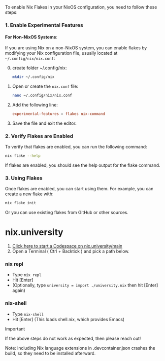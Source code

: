 To enable Nix Flakes in your NixOS configuration, you need to follow these steps:

### 1. Enable Experimental Features

#### For Non-NixOS Systems:

If you are using Nix on a non-NixOS system, you can enable flakes by modifying your Nix configuration file, usually located at `~/.config/nix/nix.conf`:

0. create folder ~/.config/nix:
   ```bash
   mkdir ~/.config/nix
   ```
1. Open or create the `nix.conf` file:
   ```bash
   nano ~/.config/nix/nix.conf
   ```

2. Add the following line:
   ```conf
   experimental-features = flakes nix-command
   ```

3. Save the file and exit the editor.

### 2. Verify Flakes are Enabled

To verify that flakes are enabled, you can run the following command:
```bash
nix flake --help
```
If flakes are enabled, you should see the help output for the flake command.

### 3. Using Flakes

Once flakes are enabled, you can start using them. For example, you can create a new flake with:
```bash
nix flake init
```
Or you can use existing flakes from GitHub or other sources.




# nix.university
1. <a href="https://codespaces.new/preston-johnson/nix.university" target="_blank">Click here to start a Codespace on nix.university/main</a>
2. Open a Terminal ( Ctrl + Backtick ) and pick a path below.

### nix repl
- Type `nix repl`
- Hit [Enter]
- (Optionally, type `university = import ./university.nix` then hit [Enter] again)

### nix-shell
- Type `nix-shell`
- Hit [Enter] (This loads shell.nix, which provides Emacs)

> [!IMPORTANT]
> If the above steps do not work as expected, then please reach out!

Note: including Nix language extensions in .devcontainer.json crashes the build, so they need to be installed afterward.
